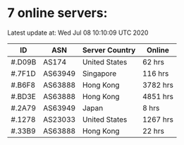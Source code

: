 # 7 online servers:

Latest update at: Wed Jul 08 10:10:09 UTC 2020

| ID | ASN | Server Country | Online |
| -- | --- | -------------- | ------ |
| #.D09B | AS174 | United States | 62 hrs |
| #.7F1D | AS63949 | Singapore | 116 hrs |
| #.B6F8 | AS63888 | Hong Kong | 3782 hrs |
| #.BD3E | AS63888 | Hong Kong | 4851 hrs |
| #.2A79 | AS63949 | Japan | 8 hrs |
| #.1278 | AS23033 | United States | 1267 hrs |
| #.33B9 | AS63888 | Hong Kong | 22 hrs |

